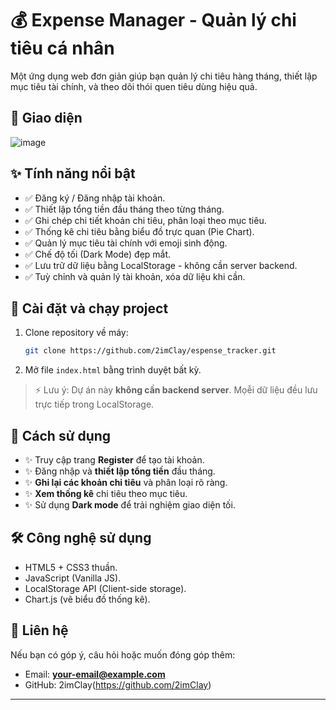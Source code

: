 # 💰 Expense Manager - Quản lý chi tiêu cá nhân

Một ứng dụng web đơn giản giúp bạn quản lý chi tiêu hàng tháng, thiết lập mục tiêu tài chính, và theo dõi thói quen tiêu dùng hiệu quả.

## 📸 Giao diện
![image](https://github.com/user-attachments/assets/2931d4bb-e49d-4478-9fee-125b235bb8fd)



## ✨ Tính năng nổi bật

- ✅ Đăng ký / Đăng nhập tài khoản.
- ✅ Thiết lập tổng tiền đầu tháng theo từng tháng.
- ✅ Ghi chép chi tiết khoản chi tiêu, phân loại theo mục tiêu.
- ✅ Thống kê chi tiêu bằng biểu đồ trực quan (Pie Chart).
- ✅ Quản lý mục tiêu tài chính với emoji sinh động.
- ✅ Chế độ tối (Dark Mode) đẹp mắt.
- ✅ Lưu trữ dữ liệu bằng LocalStorage - không cần server backend.
- ✅ Tuỳ chỉnh và quản lý tài khoản, xóa dữ liệu khi cần.

## 🔧 Cài đặt và chạy project

1. Clone repository về máy:
   ```bash
   git clone https://github.com/2imClay/espense_tracker.git
   ```
2. Mở file `index.html` bằng trình duyệt bất kỳ.

> ⚡ Lưu ý: Dự án này **không cần backend server**. Mọễi dữ liệu đều lưu trực tiếp trong LocalStorage.

## 🚀 Cách sử dụng

- ✨ Truy cập trang **Register** để tạo tài khoản.
- ✨ Đăng nhập và **thiết lập tổng tiền** đầu tháng.
- ✨ **Ghi lại các khoản chi tiêu** và phân loại rõ ràng.
- ✨ **Xem thống kê** chi tiêu theo mục tiêu.
- ✨ Sử dụng **Dark mode** để trải nghiệm giao diện tối.

## 🛠️ Công nghệ sử dụng

- HTML5 + CSS3 thuần.
- JavaScript (Vanilla JS).
- LocalStorage API (Client-side storage).
- Chart.js (vẽ biểu đồ thống kê).

## 👋 Liên hệ

Nếu bạn có góp ý, câu hỏi hoặc muốn đóng góp thêm:

- Email: **your-email@example.com**
- GitHub: 2imClay(https://github.com/2imClay)

---

